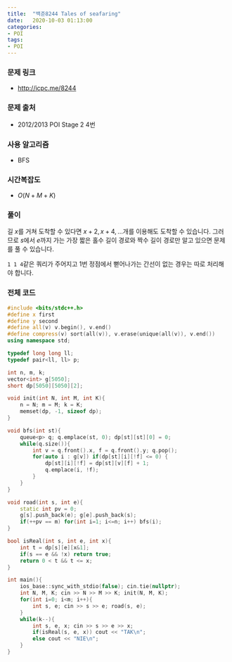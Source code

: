 ```yaml
---
title:  "백준8244 Tales of seafaring"
date:   2020-10-03 01:13:00
categories:
- POI
tags:
- POI
---
```


### 문제 링크
* http://icpc.me/8244

### 문제 출처
* 2012/2013 POI Stage 2 4번

### 사용 알고리즘
* BFS

### 시간복잡도
* $O(N+M+K)$

### 풀이
길 $x$를 거쳐 도착할 수 있다면 $x+2, x+4, \ldots$개를 이용해도 도착할 수 있습니다. 그러므로 $s$에서 $e$까지 가는 가장 짧은 홀수 길이 경로와 짝수 길이 경로만 알고 있으면 문제를 풀 수 있습니다.

`1 1 4`같은 쿼리가 주어지고 1번 정점에서 뻗어나가는 간선이 없는 경우는 따로 처리해야 합니다.

### 전체 코드
```cpp
#include <bits/stdc++.h>
#define x first
#define y second
#define all(v) v.begin(), v.end()
#define compress(v) sort(all(v)), v.erase(unique(all(v)), v.end())
using namespace std;

typedef long long ll;
typedef pair<ll, ll> p;

int n, m, k;
vector<int> g[5050];
short dp[5050][5050][2];

void init(int N, int M, int K){
    n = N; m = M; k = K;
    memset(dp, -1, sizeof dp);
}

void bfs(int st){
    queue<p> q; q.emplace(st, 0); dp[st][st][0] = 0;
    while(q.size()){
        int v = q.front().x, f = q.front().y; q.pop();
        for(auto i : g[v]) if(dp[st][i][!f] <= 0) {
            dp[st][i][!f] = dp[st][v][f] + 1;
            q.emplace(i, !f);
        }
    }
}

void road(int s, int e){
    static int pv = 0;
    g[s].push_back(e); g[e].push_back(s);
    if(++pv == m) for(int i=1; i<=n; i++) bfs(i);
}

bool isReal(int s, int e, int x){
    int t = dp[s][e][x&1];
    if(s == e && !x) return true;
    return 0 < t && t <= x;
}

int main(){
    ios_base::sync_with_stdio(false); cin.tie(nullptr);
    int N, M, K; cin >> N >> M >> K; init(N, M, K);
    for(int i=0; i<m; i++){
        int s, e; cin >> s >> e; road(s, e);
    }
    while(k--){
        int s, e, x; cin >> s >> e >> x;
        if(isReal(s, e, x)) cout << "TAK\n";
        else cout << "NIE\n";
    }
}
```
